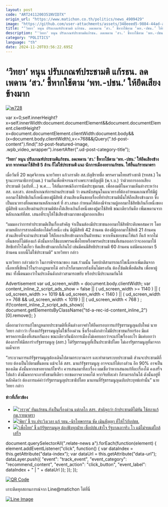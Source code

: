```yaml
---
layout: post
code: "ART2411200351NVID7X"
origin_url: "https://www.matichon.co.th/politics/news_4909429"
image: "https://github.com/user-attachments/assets/348eeed5-9884-44ad-a6d2-4582b2e22cc7"
title: "‘วิทยา’ หนุน ปรับเกณฑ์ประชามติ แก้รธน. ลดเพดาน ‘สว.’ ชี้หากใช้ตาม ‘พท.-ปชน.’ ให้ยึดเสียงข้างมาก"
description: "'วิทยา' หนุน ปรับเกณฑ์ประชามติแก้รธน. ลดเพดาน 'สว.' ชี้หากใช้ตาม 'พท.-ปชน.' ให้ยึดเสียงข้างมาก หากคนมาใช้สิทธิ 5 ล้าน ก็ไม่ใช่ประชามติ แนะ"
category: "POLITICS"
language: "th"
date: 2024-11-20T03:56:22.695Z
---
```


# ‘วิทยา’ หนุน ปรับเกณฑ์ประชามติ แก้รธน. ลดเพดาน ‘สว.’ ชี้หากใช้ตาม ‘พท.-ปชน.’ ให้ยึดเสียงข้างมาก

[![](https://www.matichon.co.th/wp-content/uploads/2024/11/w728-2.jpg "w728")](https://www.matichon.co.th/wp-content/uploads/2024/11/w728-2.jpg)

var x=0;self.innerHeight?x=self.innerWidth:document.documentElement&&document.documentElement.clientHeight?x=document.documentElement.clientWidth:document.body&&(x=document.body.clientWidth),x<=768&&jQuery(".td-post-content").find(".td-post-featured-image, .wpb\_video\_wrapper").insertAfter(".ud-post-category-title");

**‘วิทยา’ หนุน ปรับเกณฑ์ประชามติแก้รธน. ลดเพดาน ‘สว.’ ชี้หากใช้ตาม ‘พท.-ปชน.’ ให้ยึดเสียงข้างมาก หากคนมาใช้สิทธิ 5 ล้าน ก็ไม่ใช่ประชามติ แนะ นักการเมืองอยากแก้รธน. ให้ยื่นแก้รายมาตรา**

เมื่อวันที่ 20 พฤศจิกายน นายวิทยา แก้วภราดัย สส.บัญชีรายชื่อ พรรครวมไทยสร้างชาติ (รทสช.) ในฐานะกรรมาธิการ(กมธ.) ร่วมกันเพื่อพิจารณาร่างพระราชบัญญัติ (พ.ร.บ.) ว่าด้วยการออกเสียงประชามติ (ฉบับที่…) พ.ศ…. ให้สัมภาษณ์ถึงการนัดประชุมกมธ. เพื่อลงมติในความเห็นต่างระหว่าง สส. และสว. ต่อหลักเกณฑ์การผ่านประชามติ ว่า ตนสนับสนุนในแนวทางที่ต้องกำหนดเกณฑ์ให้มีผู้ออกมาใช้สิทธิเกินกึ่งหนึ่งของผู้มีสิทธิ ส่วนเสียงเห็นชอบเรื่องที่ทำประชามตินั้นให้ถือเสียงข้างมาก ซึ่งเป็นแนวทางที่ลดเพดานหลักเกณฑ์ ที่ สว.เสนอ กำหนดให้ต้องมีจำนวนผู้ออกมาใช้สิทธิเกินกึ่งหนึ่งของผู้มีสิทธิ และเสียงผ่านประชามติต้องได้เสียงเกินกึ่งหนึ่งของผู้มาใช้สิทธิ ขณะเดียวกันคือ เพิ่มเพดานจากหลักเกณฑ์ที่สส. เสนอที่ระบุให้ใช้เสียงข้างมากของผู้มาออกเสียง

“ผมมองว่าการทำประชามติเป็นเรื่องสำคัญ จำเป็นนต้องมีประชาชนออกมาใช้สิทธิระดับพอสมควร โดยตามหลักการสากลคือต้องได้ครึ่งหนึ่ง เช่น มีผู้มีสิทธิ 42 ล้านคน ต้องมีผู้ออกมาใช้สิทธิ 21 ล้านคน ส่วนเสียงที่จะผ่านประชามติ ให้ถือเอาเสียงข้างมากเป็นฝ่ายชนะ หากเห็นชอบชนะให้แก้ ก็แก้ หากไม่เห็นชอบก็ไม่ต้องแก้ ดังนั้นหากใช้แบบพรรคเพื่อไทยหรือพรรคประชาชนที่เสนอบอกว่าจะออกมาใช้สิทธิเท่าไรไม่เกี่ยว ยึดเสียงข้างมากก็เกินไป เช่นมีคนมีสิทธิประชามติ 60 ล้านคน แต่มีคนออกมา 5 ล้านคน แบบนี้ไม่ใช่ประชามติ” นายวิทยา กล่าว

นายวิทยา กล่าวต่อว่า ในการพิจารณาของ กมธ.ร่วมนั้น โดยปกติสามารถแก้ไขเนื้อหาเพิ่มเติมจากเนื้อหาที่เขียนไว้ในร่างกฎหมายได้ อย่างไรก็ตามหากยังเห็นไม่ตรงกัน ต้องใช้มติเพื่อตัดสิน เพื่อหาผู้ชนะ ทั้งนี้ตนมองว่าในประเด็นดังกล่าวสามารถขยับ หรือประนีประนอมกันได้

Advertisement var ud\_screen\_width = document.body.clientWidth; var content\_inline\_2\_script\_ads\_show = false || ( ud\_screen\_width >= 1140 ) || ( ud\_screen\_width >= 1019 && ud\_screen\_width < 1140 ) || ( ud\_screen\_width >= 768 && ud\_screen\_width < 1019 ) || ( ud\_screen\_width < 768 ) ; if(!content\_inline\_2\_script\_ads\_show){ document.getElementsByClassName("td-a-rec-id-content\_inline\_2")\[0\].remove(); }

เมื่อถามว่าการแก้ไขกฎหมายประชามติที่เห็นต่างอาจทำให้ยืดกรอบการแก้รัฐธรรมนูญฉบับใหม่ นายวิทยา กล่าวว่า เรื่องแก้รัฐธรรมนูญไม่ใช่เรื่องด่วน ซึ่งเรื่องดังกล่าวไม่มีประชาชนเรียกร้อง มีแต่พรรคการเมืองที่เสนอกันเอง ขณะเดียวกันนักการเมืองไม่เคยบอกว่าจะแก้ไขเรื่องอะไร มีแค่บอกว่าต้องการให้มีสภาร่างรัฐธรรมนูญ (สสร.) ได้รัฐธรรมนูญที่เป็นประชาธิปไตย ไม่เอารัฐธรรมนูญที่มาจากเผด็จการ

“กระบวนการแก้รัฐธรรมนูญต้องเดินไปตามกระบวนการ และทำตามระบบประชามติ ส่วนจะประชามติกี่รอบ ต้องเป็นไปตามขั้นตอน แม้จะได้ สสร. มาแก้รัฐธรรมนูญ อาจจะแก้ได้บางส่วน อีก 90% อาจเป็นของเดิม ดังนั้นหากเขาอยากแก้ไขจริง ควรเสนอมาทีละเรื่อง ผมเชื่อว่าหากเสนอแก้ทีละเรื่องได้ คงเสร็จไปแล้ว ดังนั้นหากจะเอาทั้งชามทีเดียว ยกซดอาจลวกคอได้ หากจิบทีละคำ ก็สามารถกินได้ ดังนั้นอยู่ที่หลักคิดว่า ต้องการแค่คำว่ารัฐธรรมนูญประชาธิปไตย มาแทนที่รัฐธรรมนูญฉบับประยุทธ์เท่านั้น” นายวิทยา กล่าว

#### ข่าวที่เกี่ยวข้อง

*   [![](https://www.matichon.co.th/wp-content/uploads/2024/11/wa728-1.jpg)‘วราวุธ’ ยันแก้รธน.ยังเป็นเรื่องด่วน แต่กลไก สสร. สำคัญกว่า ถ้าประชามติไม่ทัน ใช้สภาแก้กม.รายมาตรา](https://www.matichon.co.th/politics/news_4882742)
*   [![](https://www.matichon.co.th/wp-content/uploads/2024/10/pita728-1.jpg)‘พิธา’ ชี้ รบ.ประวิงเวลา แก้ รธน.-นิรโทษกรรม ซัด เมินสัญญา ที่ให้ไว้กับปชช.](https://www.matichon.co.th/politics/news_4874996)
*   [![](https://www.matichon.co.th/wp-content/uploads/2024/10/an728-4.jpg)‘เพื่อไทย’ ชี้ แก้รัฐธรรมนูญ ต้องฟังทุกฝ่าย เชื่อปปช.เข้าใจ รัฐบาลเอาจริง โว แม้ไม่จบแต่ใกล้เสร็จ](https://www.matichon.co.th/politics/news_4844598)

document.querySelectorAll(".relate-news a").forEach(function(element) { element.addEventListener("click", function() { var dataIndex = this.getAttribute("data-index"); var dataUrl = this.getAttribute("data-url"); dataLayer.push({ "event": "track\_event", "event\_category": "recommend\_content", "event\_action": "click\_button", "event\_label": dataIndex + " | " + dataUrl }); }); });

[![QR Code](https://www.matichon.co.th/wp-content/uploads/2023/07/wob1371z.jpg)](https://lin.ee/ht0nDxX)

เกาะติดทุกสถานการณ์จาก Line@matichon ได้ที่นี่

[![Line Image](https://www.matichon.co.th/wp-content/uploads/2023/07/th.png)](https://lin.ee/ht0nDxX)